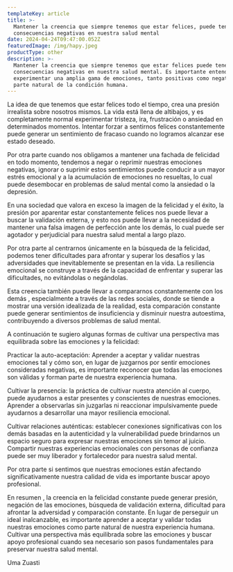 ```yaml
---
templateKey: article
title: >-
  Mantener la creencia que siempre tenemos que estar felices, puede tener
  consecuencias negativas en nuestra salud mental
date: 2024-04-24T09:47:00.052Z
featuredImage: /img/hapy.jpeg
productType: other
description: >-
  Mantener la creencia que siempre tenemos que estar felices puede tener
  consecuencias negativas en nuestra salud mental. Es importante entender que
  experimentar una amplia gama de emociones, tanto positivas como negativas, es
  parte natural de la condición humana.
---
```

La idea de que tenemos que estar felices todo el tiempo, crea una presión irrealista sobre nosotros mismos. La vida está llena de altibajos, y es completamente normal experimentar tristeza, ira, frustración o ansiedad en determinados momentos. Intentar forzar a sentirnos felices constantemente puede generar un sentimiento de fracaso cuando no logramos alcanzar ese estado deseado.

Por otra parte cuando nos obligamos a mantener una fachada de felicidad en todo momento, tendemos a negar o reprimir nuestras emociones negativas, ignorar o suprimir estos sentimientos puede conducir a un mayor estrés emocional y a la acumulación de emociones no resueltas, lo cual puede desembocar en problemas de salud mental como la ansiedad o la depresión.

En una sociedad que valora en exceso la imagen de la felicidad y el éxito, la presión por aparentar estar constantemente felices nos puede llevar a buscar la validación externa, y esto nos puede llevar a la necesidad de mantener una falsa imagen de perfección ante los demás, lo cual puede ser agotador y perjudicial para nuestra salud mental a largo plazo.

Por otra parte al centrarnos únicamente en la búsqueda de la felicidad, podemos tener dificultades para afrontar y superar los desafíos y las adversidades que inevitablemente se presentan en la vida. La resiliencia emocional se construye a través de la capacidad de enfrentar y superar las dificultades, no evitándolas o negándolas.

Esta creencia también puede llevar a compararnos constantemente con los demás , especialmente a través de las redes sociales, donde se tiende a mostrar una versión idealizada de la realidad, esta comparación constante  puede generar sentimientos de insuficiencia y disminuir nuestra autoestima, contribuyendo a diversos problemas de salud mental.

A continuación te sugiero algunas formas de cultivar una perspectiva mas equilibrada sobre las emociones y la felicidad:

Practicar la auto-aceptación: Aprender a aceptar y validar nuestras emociones tal y cómo son, en lugar de juzgarnos por sentir emociones consideradas negativas, es importante reconocer que todas las emociones son válidas y forman parte de nuestra experiencia humana.

Cultivar la presencia: la práctica de cultivar nuestra atención al cuerpo, puede ayudarnos a estar presentes y conscientes de nuestras emociones. Aprender a observarlas sin juzgarlas ni reaccionar impulsivamente puede ayudarnos a desarrollar una mayor  resiliencia emocional.

Cultivar relaciones auténticas: establecer conexiones significativas con los demás basadas en la autenticidad y la vulnerabilidad puede brindarnos un espacio seguro para expresar nuestras emociones sin temor al juicio. Compartir nuestras experiencias emocionales con personas de confianza puede ser muy liberador y fortalecedor para nuestra salud mental.

Por otra parte si sentimos que nuestras emociones están afectando significativamente nuestra calidad de vida es importante buscar apoyo profesional.

En resumen , la creencia en la felicidad constante puede generar presión, negación de las emociones, búsqueda de validación externa, dificultad para afrontar la adversidad y comparación constante. En lugar de perseguir un ideal inalcanzable, es importante aprender a aceptar y validar todas nuestras emociones como parte natural de nuestra experiencia humana. Cultivar una perspectiva más equilibrada sobre las emociones y buscar apoyo profesional cuando sea necesario son pasos fundamentales para preservar nuestra salud mental.

Uma Zuasti
